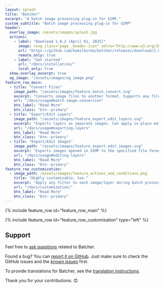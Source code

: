 ```yaml
---
layout: splash
title: "Batcher"
excerpt: "A batch image processing plug-in for GIMP."
custom_subtitle: "Batch image processing plug-in for GIMP"
header:
  overlay_image: /assets/images/splash.jpg
  actions:
    - label: "Download 1.0.2 (April 01, 2025)"
      image: <svg class="page__header-icon" xmlns="http://www.w3.org/2000/svg" viewBox="0 0 512 512"><!--!Font Awesome Free 6.7.2 by @fontawesome - https://fontawesome.com License - https://fontawesome.com/license/free Copyright 2025 Fonticons, Inc.--><path d="M288 32c0-17.7-14.3-32-32-32s-32 14.3-32 32l0 242.7-73.4-73.4c-12.5-12.5-32.8-12.5-45.3 0s-12.5 32.8 0 45.3l128 128c12.5 12.5 32.8 12.5 45.3 0l128-128c12.5-12.5 12.5-32.8 0-45.3s-32.8-12.5-45.3 0L288 274.7 288 32zM64 352c-35.3 0-64 28.7-64 64l0 32c0 35.3 28.7 64 64 64l384 0c35.3 0 64-28.7 64-64l0-32c0-35.3-28.7-64-64-64l-101.5 0-45.3 45.3c-25 25-65.5 25-90.5 0L165.5 352 64 352zm368 56a24 24 0 1 1 0 48 24 24 0 1 1 0-48z"/></svg>
      url: "https://github.com/kamilburda/batcher/releases/download/1.0.2/batcher-1.0.2.zip"
      remote_only: true
    - label: "Get started"
      url: "/docs/installation/"
      local_only: true
  show_overlay_excerpt: true
  og_image: "/assets/images/og_image.png"
feature_row_main:
  - title: "Convert Files"
    image_path: "/assets/images/feature_batch_convert.svg"
    excerpt: "Converts image files to another format. Supports any file format provided by GIMP and third-party plug-ins."
    url: "/docs/usage#batch-image-conversion"
    btn_label: "Read More"
    btn_class: "btn--primary"
  - title: "Export/Edit Layers"
    image_path: "/assets/images/feature_export_edit_layers.svg"
    excerpt: "Exports layers as separate images. Can apply in-place edits to each layer, such as renaming or color correction. Also handles group layers."
    url: "/docs/usage#exporting-layers"
    btn_label: "Read More"
    btn_class: "btn--primary"
  - title: "Export/Edit Images"
    image_path: "/assets/images/feature_export_edit_images.svg"
    excerpt: "Exports images opened in GIMP to the specified file format. Also allows in-place editing and saving to the native GIMP format."
    url: "/docs/usage#editing-layers"
    btn_label: "Read More"
    btn_class: "btn--primary"
feature_row_customization:
  - image_path: /assets/images/feature_actions_and_conditions.png
    title: "Highly customizable, too."
    excerpt: "Apply any filter to each image/layer during batch processing, including third-party plug-ins. Process only images/layers matching your criteria."
    url: "/docs/customization/"
    btn_label: "Read More"
    btn_class: "btn--primary"
---
```


{% include feature_row id="feature_row_main" %}

{% include feature_row id="feature_row_customization" type="left" %}


## Support

Feel free to [ask questions](https://github.com/kamilburda/batcher/discussions) related to Batcher.

Found a bug? You can [report it on GitHub](https://github.com/kamilburda/batcher/issues). Just make sure to check the GitHub issues and the [known issues](docs/known-issues/) first.

To provide translations for Batcher, see the [translation instructions](https://github.com/kamilburda/batcher/blob/main/TRANSLATIONS.md).

Thank you for your contributions. 😊
